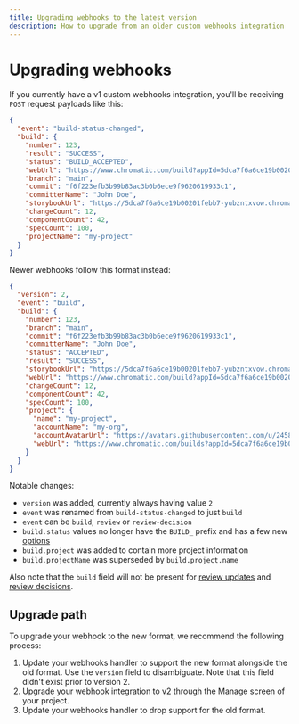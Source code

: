 ```yaml
---
title: Upgrading webhooks to the latest version
description: How to upgrade from an older custom webhooks integration
---
```


# Upgrading webhooks

If you currently have a v1 custom webhooks integration, you'll be receiving `POST` request payloads like this:

```json
{
  "event": "build-status-changed",
  "build": {
    "number": 123,
    "result": "SUCCESS",
    "status": "BUILD_ACCEPTED",
    "webUrl": "https://www.chromatic.com/build?appId=5dca7f6a6ce19b00201febb7&number=123",
    "branch": "main",
    "commit": "f6f223efb3b99b83ac3b0b6ece9f9620619933c1",
    "committerName": "John Doe",
    "storybookUrl": "https://5dca7f6a6ce19b00201febb7-yubzntxvow.chromatic.com/",
    "changeCount": 12,
    "componentCount": 42,
    "specCount": 100,
    "projectName": "my-project"
  }
}
```

Newer webhooks follow this format instead:

```json
{
  "version": 2,
  "event": "build",
  "build": {
    "number": 123,
    "branch": "main",
    "commit": "f6f223efb3b99b83ac3b0b6ece9f9620619933c1",
    "committerName": "John Doe",
    "status": "ACCEPTED",
    "result": "SUCCESS",
    "storybookUrl": "https://5dca7f6a6ce19b00201febb7-yubzntxvow.chromatic.com/",
    "webUrl": "https://www.chromatic.com/build?appId=5dca7f6a6ce19b00201febb7&number=123",
    "changeCount": 12,
    "componentCount": 42,
    "specCount": 100,
    "project": {
      "name": "my-project",
      "accountName": "my-org",
      "accountAvatarUrl": "https://avatars.githubusercontent.com/u/24584319?s=200",
      "webUrl": "https://www.chromatic.com/builds?appId=5dca7f6a6ce19b00201febb7"
    }
  }
}
```

Notable changes:

- `version` was added, currently always having value `2`
- `event` was renamed from `build-status-changed` to just `build`
- `event` can be `build`, `review` or `review-decision`
- `build.status` values no longer have the `BUILD_` prefix and has a few new [options](/docs/custom-webhooks#build-result-and-status-codes)
- `build.project` was added to contain more project information
- `build.projectName` was superseded by `build.project.name`

Also note that the `build` field will not be present for [review updates](/docs/custom-webhooks#review-decisions) and [review decisions](/docs/custom-webhooks#review-updates).

## Upgrade path

To upgrade your webhook to the new format, we recommend the following process:

1. Update your webhooks handler to support the new format alongside the old format. Use the `version` field to disambiguate. Note that this field didn't exist prior to version 2.
2. Upgrade your webhook integration to v2 through the Manage screen of your project.
3. Update your webhooks handler to drop support for the old format.

